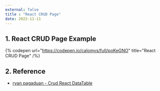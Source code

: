 ```yaml
---
external: false
title : "React CRUD Page"
date: 2022-11-11
---
```


## 1. React CRUD Page Example

{% codepen url="https://codepen.io/calomys/full/poKeGNO" title="React CRUD Page" /%}

## 2. Reference

- [ryan pagaduan - Crud React DataTable](https://codepen.io/jrayhan/pen/zNwWbx)
